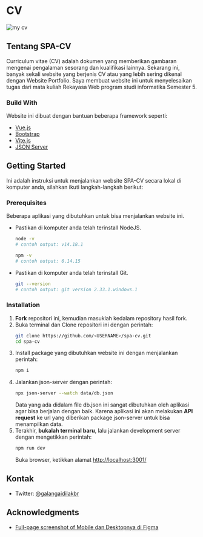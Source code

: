 # CV

![my cv](https://raw.githubusercontent.com/Galangaidil/spa-cv/master/public/Screenshot%202021-10-19%20at%2010-46-39%20Galang%20A%20Profesional%20Web%20Developer.png)

## Tentang SPA-CV

Curriculum vitae (CV) adalah dokumen yang memberikan gambaran mengenai pengalaman sesorang dan kualifikasi lainnya. Sekarang ini, banyak sekali website yang berjenis CV atau yang lebih sering dikenal dengan Website Portfolio. Saya membuat website ini untuk menyelesaikan tugas dari mata kuliah Rekayasa Web program studi informatika Semester 5.

### Build With

Website ini dibuat dengan bantuan beberapa framework seperti:
* [Vue.js](https://vuejs.org/)
* [Bootstrap](https://getbootstrap.com/)
* [Vite.js](https://vitejs.dev/)
* [JSON Server](https://www.npmjs.com/package/json-server)

## Getting Started

Ini adalah instruksi untuk menjalankan website SPA-CV secara lokal di komputer anda, silahkan ikuti langkah-langkah berikut:

### Prerequisites

Beberapa aplikasi yang dibutuhkan untuk bisa menjalankan website ini.

* Pastikan di komputer anda telah terinstall NodeJS.
  ```sh
  node -v
  # contoh output: v14.18.1

  npm -v
  # contoh output: 6.14.15
  ```
* Pastikan di komputer anda telah terinstall Git.
  ```sh
  git --version
  # contoh output: git version 2.33.1.windows.1
  ```

### Installation

1. **Fork** repositori ini, kemudian masuklah kedalam repository hasil fork.
2. Buka terminal dan Clone repositori ini dengan perintah:
    ```sh
    git clone https://github.com/<USERNAME>/spa-cv.git
    cd spa-cv
    ```
3. Install package yang dibutuhkan website ini dengan menjalankan perintah:
    ```sh
    npm i
    ```
4. Jalankan json-server dengan perintah:
    ```sh
    npx json-server --watch data/db.json
    ```
    Data yang ada didalam file db.json ini sangat dibutuhkan oleh aplikasi agar bisa berjalan dengan baik. Karena aplikasi ini akan melakukan **API request** ke url yang diberikan package json-server untuk bisa menampilkan data.
5.  Terakhir, **bukalah terminal baru**, lalu jalankan development server dengan mengetikkan perintah:
    ```sh
    npm run dev
    ```
    Buka browser, ketikkan alamat [http://localhost:3001/](http://localhost:3001/)

## Kontak

- Twitter: [@galangaidilakbr](https://twitter.com/galangaidilakbr)

## Acknowledgments

* [Full-page screenshot of Mobile dan Desktopnya di Figma](https://www.figma.com/file/8sUDsRyTdxDD8MyZPNoBY4/cv?node-id=0%3A1)
